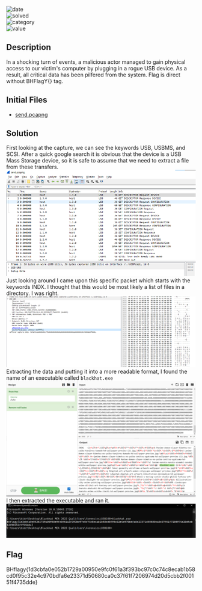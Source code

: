 ![date](https://img.shields.io/badge/date-09.10.2023-brightgreen.svg)  
![solved](https://img.shields.io/badge/solved-in%20time%20of%20CTF-brightgreen.svg)   
![category](https://img.shields.io/badge/category-Forensics-blueviolet.svg)   
![value](https://img.shields.io/badge/value-50-blue.svg)
## Description
In a shocking turn of events, a malicious actor managed to gain physical access to our victim's computer by plugging in a rogue USB device. As a result, all critical data has been pilfered from the system. Flag is direct without BHFlagY{} tag.
## Initial Files
- [send.pcapng](send.pcapng)

## Solution
First looking at the capture, we can see the keywords USB, USBMS, and SCSI. After a quick google search it is obvious that the device is a USB Mass Storage device, so it is safe to assume that we need to extract a file from these transfers.
![](attachments/Pasted%20image%2020231011230330.png)
Just looking around I came upon this specific packet which starts with the keywords INDX. I thought that this would be most likely a list of files in a directory. I was right.
![](attachments/Pasted%20image%2020231011230813.png)
Extracting the data and putting it into a more readable format, I found the name of an executable called `blackhat.exe`
![](attachments/Pasted%20image%2020231011230943.png)
I then extracted the executable and ran it.
![](attachments/Pasted%20image%2020231011231024.png)

## Flag
BHflagy{1d3cbfa0e052b1729a00950e9fc0f61a3f393bc97c0c74c8ecab1b58cd0f95c32e4c970bdfa6e23371d50680ca0c37f61f7206974d20d5cbb2f00151f4735dde}